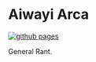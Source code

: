 # Aiwayi Arca

[![github pages](https://github.com/arcapol/arcapol.github.io/actions/workflows/gh-pages.yml/badge.svg)](https://github.com/arcapol/arcapol.github.io/actions/workflows/gh-pages.yml)

General Rant.

